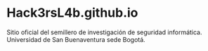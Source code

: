 # Hack3rsL4b.github.io
Sitio oficial del semillero de investigación de seguridad informática. Universidad de San Buenaventura sede Bogotá.
